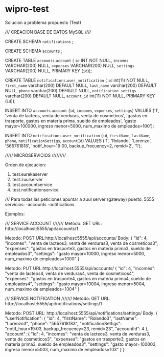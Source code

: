 # wipro-test
Solucion a problema propuesto (Test) 

/// CREACION BASE DE DATOS MySQL ////

CREATE SCHEMA `notifications` ;

CREATE SCHEMA `accounts` ;

CREATE TABLE `accounts`.`account` (
  `id` INT NOT NULL,
  `incomes` VARCHAR(200) NULL,
  `expenses` VARCHAR(200) NULL,
  `settings` VARCHAR(200) NULL,
  PRIMARY KEY (`id`));

  CREATE TABLE `notifications`.`user_notification` (
  `id` int(11) NOT NULL,
  `first_name` varchar(200) DEFAULT NULL,
  `last_name` varchar(200) DEFAULT NULL,
  `phone` varchar(200) DEFAULT NULL,
  `notification_settigs` varchar(200) DEFAULT NULL,
  `account_id` int(11) NOT NULL,
  PRIMARY KEY (`id`));


INSERT INTO `accounts`.`account` (`id`, `incomes`, `expenses`, `settings`) VALUES ('1', 'venta de lacteos, venta de verduras, venta de cosmeticos', 'gastos en trasporte, gastos en materia prima, sueldo de empleados', 'gasto mayor=100000, ingreso menor=5000, num_maximo de empleados=100');

INSERT INTO `notifications`.`user_notification` (`id`, `firstName`, `lastName`, `phone`, `notificationSettigs`, `accountId`) VALUES ('1', 'Rolando', 'Lorenzo', '565761818', 'notif_hour=19:00, backup_frecuency=2, remid=2', '1');


///// MICROSERVICIOS /////////

Orden de ejecucion:
 1. test.eurekaserver
 2. test.zuulserver
 3. test.accountservice
 4. test.notificationservice


/// Para todas las peticiones apuntar a zuul server (gateway)
puerto: 5555
servicios: 
	-accounts
	-notifications

Ejemplos:

/// SERVICE ACCOUNT ///////
Metodo: GET
URL: http://localhost:5555/api/accounts/1

Metodo: POST
URL:http://localhost:5555/api/accounts/
Body:
{
    "id": 4,
    "incomes": "venta de lacteos3, venta de verduras3, venta de cosmeticos3",
    "expenses": "gastos en trasporte3, gastos en materia prima3, sueldo de empleados3",
    "settings": "gasto mayor=10000, ingreso menor=5000, num_maximo de empleados=1000"
}

Metodo: PUT
URL:http://localhost:5555/api/accounts/
{
    "id": 4,
    "incomes": "venta de lacteos4, venta de verduras4, venta de cosmeticos4",
    "expenses": "gastos en trasporte4, gastos en materia prima4, sueldo de empleados4",
    "settings": "gasto mayor=10004, ingreso menor=5004, num_maximo de empleados=1004"
}

/// SERVICE NOTIFICATION ///////
Metodo: GET
URL: http://localhost:5555/api/notifications/settings/1


Metodo: POST
URL: http://localhost:5555/api/notifications/settings/
Body:
{
    "userNotification": {
        "id": 4,
        "firstName": "Rolando3",
        "lastName": "Lorenzo3",
        "phone": "5657618183",
        "notificationSettigs": "notif_hour=19:03, backup_frecuency=23, remid=23",
        "accountId": 4
    },
    "account": {
        "id": 4,
        "incomes": "venta de lacteos3, venta de verduras3, venta de cosmeticos3",
        "expenses": "gastos en trasporte3, gastos en materia prima3, sueldo de empleados3",
        "settings": "gasto mayor=100003, ingreso menor=5003, num_maximo de empleados=103"
    }
}


